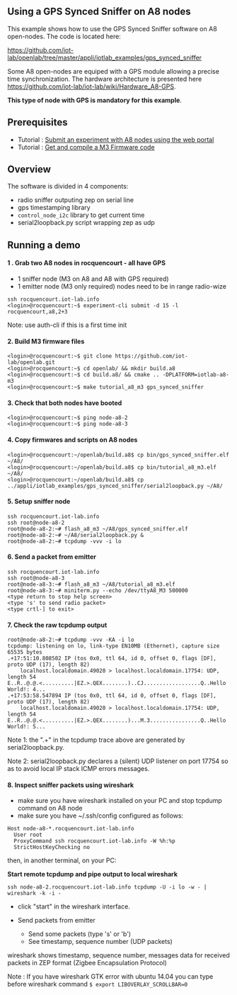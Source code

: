 Using a GPS Synced Sniffer on A8 nodes
--------------------------------------

This example shows how to use the GPS Synced Sniffer software on A8
open-nodes. The code is located here:

https://github.com/iot-lab/openlab/tree/master/appli/iotlab_examples/gps_synced_sniffer

Some A8 open-nodes are equiped with a GPS module allowing a precise time synchronization. The hardware architecture is presented here https://github.com/iot-lab/iot-lab/wiki/Hardware_A8-GPS. 

**This type of node with GPS is mandatory for this example**.

## Prerequisites

- Tutorial : [Submit an experiment with A8 nodes using the web portal](https://www.iot-lab.info/tutorials/submit-an-experiment-with-web-portal-and-m3-nodes/)
- Tutorial : [Get and compile a M3 Firmware code](https://www.iot-lab.info/tutorials/get-compile-a-m3-firmware-code/)

## Overview

The software is divided in 4 components:
- radio sniffer outputing zep on serial line
- gps timestamping library
- `control_node_i2c` library to get current time
- serial2loopback.py script wrapping zep as udp


## Running a demo

#### 1 . Grab two A8 nodes in rocquencourt - all have GPS
- 1 sniffer node (M3 on A8 and A8 with GPS required)
- 1 emitter node (M3 only required)
nodes need to be in range radio-wize

```
ssh rocquencourt.iot-lab.info
<login>@rocquencourt:~$ experiment-cli submit -d 15 -l rocquencourt,a8,2+3
```
Note: use auth-cli if this is a first time init

#### 2. Build M3 firmware files 
```
<login>@rocquencourt:~$ git clone https://github.com/iot-lab/openlab.git
<login>@rocquencourt:~$ cd openlab/ && mkdir build.a8
<login>@rocquencourt:~$ cd build.a8/ && cmake .. -DPLATFORM=iotlab-a8-m3
<login>@rocquencourt:~$ make tutorial_a8_m3 gps_synced_sniffer
```

#### 3. Check that both nodes have booted
```
<login>@rocquencourt:~$ ping node-a8-2
<login>@rocquencourt:~$ ping node-a8-3
```

#### 4. Copy firmwares and scripts on A8 nodes 
```
<login>@rocquencourt:~/openlab/build.a8$ cp bin/gps_synced_sniffer.elf ~/A8/
<login>@rocquencourt:~/openlab/build.a8$ cp bin/tutorial_a8_m3.elf ~/A8/
<login>@rocquencourt:~/openlab/build.a8$ cp ../appli/iotlab_examples/gps_synced_sniffer/serial2loopback.py ~/A8/
```

#### 5. Setup sniffer node
```
ssh rocquencourt.iot-lab.info
ssh root@node-a8-2
root@node-a8-2:~# flash_a8_m3 ~/A8/gps_synced_sniffer.elf
root@node-a8-2:~# ~/A8/serial2loopback.py & 
root@node-a8-2:~# tcpdump -vvv -i lo
```

#### 6. Send a packet from emitter
```
ssh rocquencourt.iot-lab.info
ssh root@node-a8-3
root@node-a8-3:~# flash_a8_m3 ~/A8/tutorial_a8_m3.elf
root@node-a8-3:~# miniterm.py --echo /dev/ttyA8_M3 500000
<type return to stop help screen>
<type 's' to send radio packet>
<type crtl-] to exit>
```

#### 7. Check the raw tcpdump output
```
root@node-a8-2:~# tcpdump -vvv -KA -i lo
tcpdump: listening on lo, link-type EN10MB (Ethernet), capture size 65535 bytes
.+17:51:10.808502 IP (tos 0x0, ttl 64, id 0, offset 0, flags [DF], proto UDP (17), length 82)
    localhost.localdomain.49020 > localhost.localdomain.17754: UDP, length 54
E..R..@.@.<..........|EZ.>.QEX........)..CJ..................Q..Hello World!: 4...
.+17:53:58.547894 IP (tos 0x0, ttl 64, id 0, offset 0, flags [DF], proto UDP (17), length 82)
    localhost.localdomain.49020 > localhost.localdomain.17754: UDP, length 54
E..R..@.@.<..........|EZ.>.QEX........)...M.3................Q..Hello World!: 5...
```

Note 1: the ".+" in the tcpdump trace above are generated by serial2loopback.py.

Note 2: serial2loopback.py declares a (silent) UDP listener on port 17754 so as to avoid local IP stack ICMP errors messages.


#### 8. Inspect sniffer packets using wireshark

- make sure you have wireshark installed on your PC and stop tcpdump
  command on A8 node
- make sure you have ~/.ssh/config configured as follows:

```
Host node-a8-*.rocquencourt.iot-lab.info
  User root
  ProxyCommand ssh rocquencourt.iot-lab.info -W %h:%p
  StrictHostKeyChecking no
```

then, in another terminal, on your PC:

**Start remote tcpdump and pipe output to local wireshark**
```
ssh node-a8-2.rocquencourt.iot-lab.info tcpdump -U -i lo -w - | wireshark -k -i -
```

- click "start" in the wireshark interface.

- Send packets from emitter
    - Send some packets (type 's' or 'b')
    - See timestamp, sequence number (UDP packets)


wireshark shows timestamp, sequence number, messages data for received packets
in ZEP format (Zigbee Encapsulation Protocol)


Note : If you have wireshark GTK error with ubuntu 14.04 you can type before wireshark command ``$ export LIBOVERLAY_SCROLLBAR=0``
